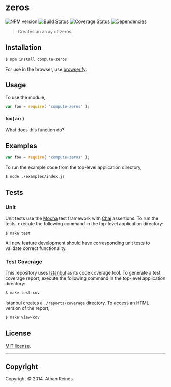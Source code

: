 zeros
===
[![NPM version][npm-image]][npm-url] [![Build Status][travis-image]][travis-url] [![Coverage Status][coveralls-image]][coveralls-url] [![Dependencies][dependencies-image]][dependencies-url]

> Creates an array of zeros.


## Installation

``` bash
$ npm install compute-zeros
```

For use in the browser, use [browserify](https://github.com/substack/node-browserify).


## Usage

To use the module,

``` javascript
var foo = require( 'compute-zeros' );
```

#### foo( arr )

What does this function do?


## Examples

``` javascript
var foo = require( 'compute-zeros' );
```

To run the example code from the top-level application directory,

``` bash
$ node ./examples/index.js
```


## Tests

### Unit

Unit tests use the [Mocha](http://mochajs.org/) test framework with [Chai](http://chaijs.com) assertions. To run the tests, execute the following command in the top-level application directory:

``` bash
$ make test
```

All new feature development should have corresponding unit tests to validate correct functionality.


### Test Coverage

This repository uses [Istanbul](https://github.com/gotwarlost/istanbul) as its code coverage tool. To generate a test coverage report, execute the following command in the top-level application directory:

``` bash
$ make test-cov
```

Istanbul creates a `./reports/coverage` directory. To access an HTML version of the report,

``` bash
$ make view-cov
```


## License

[MIT license](http://opensource.org/licenses/MIT). 


---
## Copyright

Copyright &copy; 2014. Athan Reines.


[npm-image]: http://img.shields.io/npm/v/compute-zeros.svg
[npm-url]: https://npmjs.org/package/compute-zeros

[travis-image]: http://img.shields.io/travis/compute-io/zeros/master.svg
[travis-url]: https://travis-ci.org/compute-io/zeros

[coveralls-image]: https://img.shields.io/coveralls/compute-io/zeros/master.svg
[coveralls-url]: https://coveralls.io/r/compute-io/zeros?branch=master

[dependencies-image]: http://img.shields.io/david/compute-io/zeros.svg
[dependencies-url]: https://david-dm.org/compute-io/zeros

[dev-dependencies-image]: http://img.shields.io/david/dev/compute-io/zeros.svg
[dev-dependencies-url]: https://david-dm.org/dev/compute-io/zeros

[github-issues-image]: http://img.shields.io/github/issues/compute-io/zeros.svg
[github-issues-url]: https://github.com/compute-io/zeros/issues
